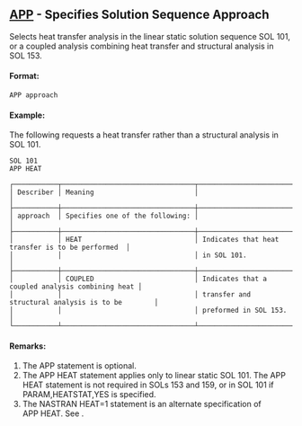 ## [APP](https://help.hexagonmi.com/bundle/MSC_Nastran_2022.4/page/Nastran_Combined_Book/qrg/executive/TOC.APP.xhtml) - Specifies Solution Sequence Approach

Selects heat transfer analysis in the linear static solution sequence SOL 101, or a coupled analysis combining heat transfer and structural analysis in SOL 153.

#### Format:

```nastran
APP approach
```

#### Example:

The following requests a heat transfer rather than a structural analysis in SOL 101.

```nastran
SOL 101
APP HEAT
```

```text
┌───────────┬─────────────────────────────────┬──────────────────────────────────────────────────┐
│ Describer │ Meaning                         │                                                  │
├───────────┼─────────────────────────────────┼──────────────────────────────────────────────────┤
│ approach  │ Specifies one of the following: │                                                  │
├───────────┼─────────────────────────────────┼──────────────────────────────────────────────────┤
│           │ HEAT                            │ Indicates that heat transfer is to be performed  │
│           │                                 │ in SOL 101.                                      │
├───────────┼─────────────────────────────────┼──────────────────────────────────────────────────┤
│           │ COUPLED                         │ Indicates that a coupled analysis combining heat │
│           │                                 │ transfer and structural analysis is to be        │
│           │                                 │ preformed in SOL 153.                            │
└───────────┴─────────────────────────────────┴──────────────────────────────────────────────────┘
```

#### Remarks:

1. The APP statement is optional.
2. The APP HEAT statement applies only to linear static SOL 101. The APP HEAT statement is not required in SOLs 153 and 159, or in SOL 101 if PARAM,HEATSTAT,YES is specified.
3. The NASTRAN HEAT=1 statement is an alternate specification of APP HEAT. See  .
